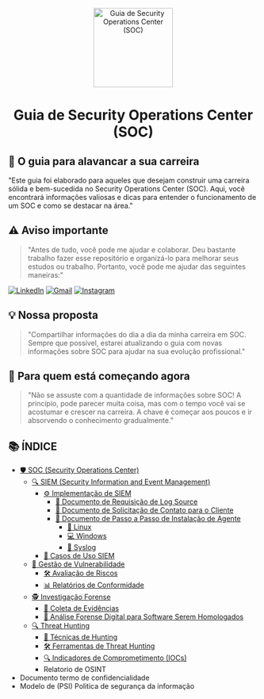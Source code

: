 <p align="center">
  <a href="https://www.scnsoft.com/blog-pictures/infrastructure/noc.png">
    <img src="./images/guia.png" alt="Guia de Security Operations Center (SOC)" width="160" height="160">
  </a>
  <h1 align="center">Guia de Security Operations Center (SOC)</h1>
</p>

## :dart: O guia para alavancar a sua carreira

"Este guia foi elaborado para aqueles que desejam construir uma carreira sólida e bem-sucedida no Security Operations Center (SOC). Aqui, você encontrará informações valiosas e dicas para entender o funcionamento de um SOC e como se destacar na área."

## ⚠️ Aviso importante

> "Antes de tudo, você pode me ajudar e colaborar. Deu bastante trabalho fazer esse repositório e organizá-lo para melhorar seus estudos ou trabalho. Portanto, você pode me ajudar das seguintes maneiras:"

[![LinkedIn](https://img.shields.io/badge/-LinkedIn-%230077B5?style=for-the-badge&logo=linkedin&logoColor=white)](https://www.linkedin.com/in/gabriel-oliveira-215812184/)
[![Gmail](https://img.shields.io/badge/-Gmail-%23333?style=for-the-badge&logo=gmail&logoColor=white)](mailto:noc@controleti.net)
[![Instagram](https://img.shields.io/badge/-Instagram-%23E4405F?style=for-the-badge&logo=instagram&logoColor=white)](https://www.instagram.com/analistagabriel.exe/)

## 💡 Nossa proposta

> "Compartilhar informações do dia a dia da minha carreira em SOC. Sempre que possível, estarei atualizando o guia com novas informações sobre SOC para ajudar na sua evolução profissional."

## :beginner: Para quem está começando agora

> "Não se assuste com a quantidade de informações sobre SOC! A princípio, pode parecer muita coisa, mas com o tempo você vai se acostumar e crescer na carreira. A chave é começar aos poucos e ir absorvendo o conhecimento gradualmente."

## 📚 ÍNDICE

- [🛡️ SOC (Security Operations Center)](#soc-security-operations-center)
  - [🔍 SIEM (Security Information and Event Management)](#siem-security-information-and-event-management)
    - [⚙️ Implementação de SIEM](#implementação-de-siem)
      - [📄 Documento de Requisição de Log Source](#documento-de-requisição-de-log-source)
      - [📧 Documento de Solicitação de Contato para o Cliente](#documento-de-solicitação-de-contato-para-o-cliente)
      - [🔧 Documento de Passo a Passo de Instalação de Agente](#documento-de-passo-a-passo-de-instalação-de-agente)
        - [🐧 Linux](#linux)
        - [💻 Windows](#windows)
        - [📜 Syslog](#syslog)
    - [🔎 Casos de Uso SIEM](#casos-de-uso-siem)
  - [🔐 Gestão de Vulnerabilidade](#gestão-de-vulnerabilidade)
    - [🛠️ Avaliação de Riscos](#avaliação-de-riscos)
    - [📊 Relatórios de Conformidade](#relatórios-de-conformidade)
  - [🕵️ Investigação Forense](#investigação-forense)
    - [🔬 Coleta de Evidências](#coleta-de-evidências)
    - [🧪 Análise Forense Digital para Software Serem Homologados](#análise-forense-digital-para-software-serem-homologados)
  - [🔍 Threat Hunting](#threat-hunting)
    - [🎯 Técnicas de Hunting](#técnicas-de-hunting)
    - [🛠️ Ferramentas de Threat Hunting](#ferramentas-de-threat-hunting)
    - [🔍 Indicadores de Comprometimento (IOCs)](#indicadores-de-comprometimento-iocs)
    - Relatorio de OSINT
 - Documento termo de confidencialidade
 - Modelo de (PSI) Politica de segurança da informação
